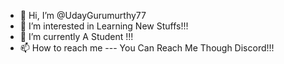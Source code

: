 - 👋 Hi, I’m @UdayGurumurthy77
- 👀 I’m interested in Learning New Stuffs!!!
- 🌱 I’m currently A Student !!!
- 📫 How to reach me --- You Can Reach Me Though Discord!!!

<!---
UdayGurumurthy77/UdayGurumurthy77 is a ✨ special ✨ repository because its `README.md` (this file) appears on your GitHub profile.
You can click the Preview link to take a look at your changes.
--->
